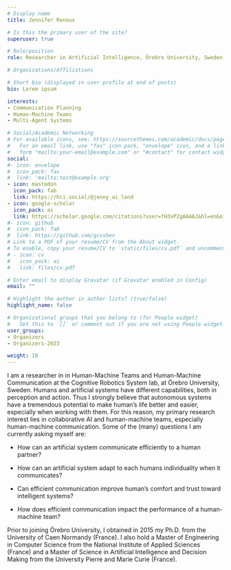 ```yaml
---
# Display name
title: Jennifer Renoux

# Is this the primary user of the site?
superuser: true

# Role/position
role: Researcher in Artificial Intelligence, Örebro University, Sweden

# Organizations/Affiliations

# Short bio (displayed in user profile at end of posts)
bio: Lorem ipsum

interests:
- Communication Planning
- Human-Machine Teams
- Multi-Agent Systems

# Social/Academic Networking
# For available icons, see: https://sourcethemes.com/academic/docs/page-builder/#icons
#   For an email link, use "fas" icon pack, "envelope" icon, and a link in the
#   form "mailto:your-email@example.com" or "#contact" for contact widget.
social:
#- icon: envelope
#  icon_pack: fas
#  link: 'mailto:test@example.org'
- icon: mastodon
  icon_pack: fab
  link: https://hci.social/@jenny_ai_land
- icon: google-scholar
  icon_pack: ai
  link: https://scholar.google.com/citations?user=fH3vPZgAAAAJ&hl=en&oi=ao
#- icon: github
#  icon_pack: fab
#  link: https://github.com/gcushen
# Link to a PDF of your resume/CV from the About widget.
# To enable, copy your resume/CV to `static/files/cv.pdf` and uncomment the lines below.
# - icon: cv
#   icon_pack: ai
#   link: files/cv.pdf

# Enter email to display Gravatar (if Gravatar enabled in Config)
email: ""

# Highlight the author in author lists? (true/false)
highlight_name: false

# Organizational groups that you belong to (for People widget)
#   Set this to `[]` or comment out if you are not using People widget.
user_groups:
- Organizers
- Organizers-2023

weight: 10
---
```


I am a researcher in  in Human-Machine Teams and Human-Machine Communication at the Cognitive Robotics System lab, at Örebro University, Sweden. Humans and artificial systems have different capabilities, both in perception and action. Thus I strongly believe that autonomous systems have a tremendous potential to make human’s life better and easier, especially when working with them. For this reason, my primary research interest lies in collaborative AI and human-machine teams, especially human-machine communication. Some of the (many) questions I am currently asking myself are:

* How can an artificial system communicate efficiently to a human partner?

* How can an artificial system adapt to each humans individuality when it communicates?

* Can efficient communication improve human’s comfort and trust toward intelligent systems?

* How does efficient communication impact the performance of a human-machine team? 

Prior to joining Örebro University, I obtained in 2015 my Ph.D. from the University of Caen Normandy (France). I also hold a Master of Engineering in Computer Science from the National Institute of Applied Sciences (France) and a Master of Science in Artificial Intelligence and Decision Making from the University Pierre and Marie Curie (France). 


